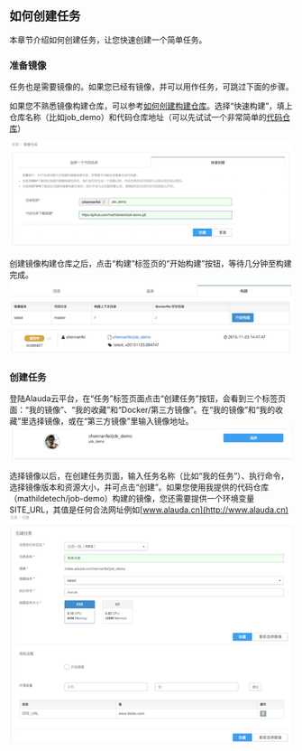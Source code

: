 ## 如何创建任务 ##

本章节介绍如何创建任务，让您快速创建一个简单任务。

### 准备镜像 ###

任务也是需要镜像的。如果您已经有镜像，并可以用作任务，可跳过下面的步骤。

如果您不熟悉镜像构建仓库，可以参考[如何创建构建仓库](http://docs.alauda.cn/feature/image-building/create.html)。选择“快速构建”，填上仓库名称（比如job_demo）和代码仓库地址（可以先试试一个非常简单的[代码仓库](https://github.com/mathildetech/job-demo.git)）

![](../../images/feature/job/create_build_repo.png)

创建镜像构建仓库之后，点击“构建”标签页的“开始构建”按钮，等待几分钟至构建完成。
![](../../images/feature/job/create_build.png)

### 创建任务 ###

登陆Alauda云平台，在“任务”标签页面点击“创建任务”按钮，会看到三个标签页面：“我的镜像”、“我的收藏”和“Docker/第三方镜像”。在“我的镜像”和“我的收藏”里选择镜像，或在“第三方镜像”里输入镜像地址。
![](../../images/feature/job/select_image.png)

选择镜像以后，在创建任务页面，输入任务名称（比如“我的任务”）、执行命令，选择镜像版本和资源大小，并可点击“创建”。如果您使用我提供的代码仓库（mathildetech/job-demo）构建的镜像，您还需要提供一个环境变量SITE_URL，其值是任何合法网址例如[www.alauda.cn](http://www.alauda.cn)
![](../../images/feature/job/create_job.png)
